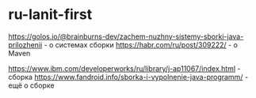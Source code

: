 # ru-lanit-first
https://golos.io/@brainburns-dev/zachem-nuzhny-sistemy-sborki-java-prilozhenii - о системах сборки
https://habr.com/ru/post/309222/ - о Maven

https://www.ibm.com/developerworks/ru/library/j-ap11067/index.html - сборка
https://www.fandroid.info/sborka-i-vypolnenie-java-programm/ - ещё о сборке
